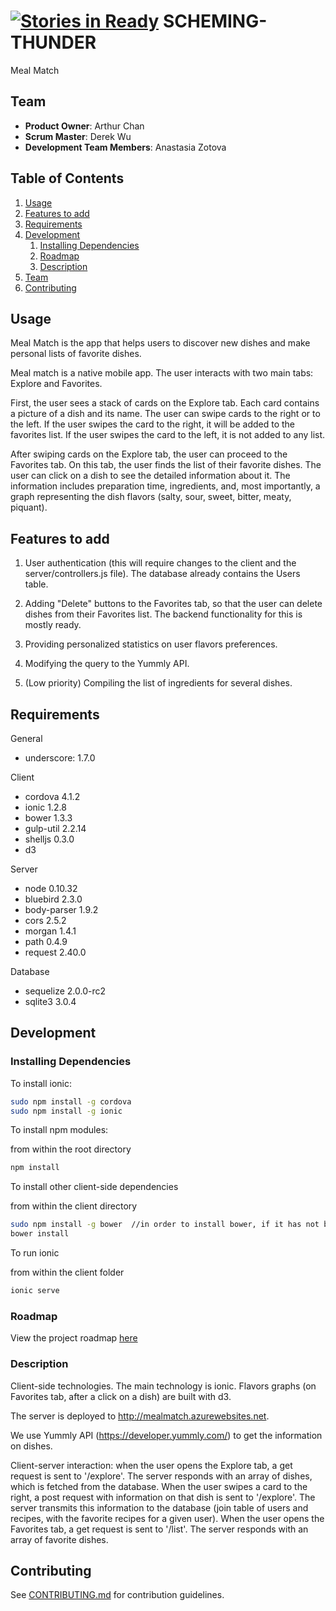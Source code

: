 [![Stories in Ready](https://badge.waffle.io/SCHEMING-THUNDER/SCHEMING-THUNDER.png?label=ready&title=Ready)](https://waffle.io/SCHEMING-THUNDER/SCHEMING-THUNDER)
SCHEMING-THUNDER
================

Meal Match

## Team

  - __Product Owner__: Arthur Chan
  - __Scrum Master__: Derek Wu
  - __Development Team Members__: Anastasia Zotova

## Table of Contents

1. [Usage](#Usage)
1. [Features to add](#newFeatures)
1. [Requirements](#requirements)
1. [Development](#development)
    1. [Installing Dependencies](#installing-dependencies)
    1. [Roadmap](#roadmap)
    1. [Description](#description)
1. [Team](#team)
1. [Contributing](#contributing)

## Usage

Meal Match is the app that helps users to discover new dishes and make personal lists of favorite dishes.

Meal match is a native mobile app. The user interacts with two main tabs: Explore and Favorites.

First, the user sees a stack of cards on the Explore tab. Each card contains a picture of a dish and its name. The user can swipe cards to the right or to the left. If the user swipes the card to the right, it will be added to the favorites list. If the user swipes the card to the left, it is not added to any list.

After swiping cards on the Explore tab, the user can proceed to the Favorites tab. On this tab, the user finds the list of their favorite dishes. The user can click on a dish to see the detailed information about it. The information includes preparation time, ingredients, and, most importantly, a graph representing the dish flavors (salty, sour, sweet, bitter, meaty, piquant).

## Features to add

1) User authentication (this will require changes to the client and the server/controllers.js file). The database already contains the Users table.

2) Adding "Delete" buttons to the Favorites tab, so that the user can delete dishes from their Favorites list. The backend functionality for this is mostly ready.

3) Providing personalized statistics on user flavors preferences.

4) Modifying the query to the Yummly API.

5) (Low priority) Compiling the list of ingredients for several dishes.

## Requirements

General
- underscore: 1.7.0

Client
- cordova 4.1.2
- ionic 1.2.8
- bower 1.3.3
- gulp-util 2.2.14
- shelljs 0.3.0
- d3

Server

- node 0.10.32
- bluebird 2.3.0
- body-parser 1.9.2
- cors 2.5.2
- morgan 1.4.1
- path 0.4.9
- request 2.40.0

Database

- sequelize 2.0.0-rc2
- sqlite3 3.0.4

## Development

### Installing Dependencies

To install ionic:

```sh
sudo npm install -g cordova
sudo npm install -g ionic
```

To install npm modules:

from within the root directory

```sh
npm install
```
To install other client-side dependencies

from within the client directory

```sh
sudo npm install -g bower  //in order to install bower, if it has not been installed;
bower install
```

To run ionic

from within the client folder

```sh
ionic serve
```

### Roadmap

View the project roadmap [here](https://github.com/SCHEMING-THUNDER/SCHEMING-THUNDER/issues)


### Description

Client-side technologies. The main technology is ionic. Flavors graphs (on Favorites tab, after a click on a dish) are built with d3.

The server is deployed to http://mealmatch.azurewebsites.net.

We use Yummly API (https://developer.yummly.com/) to get the information on dishes.

Client-server interaction: when the user opens the Explore tab, a get request is sent to '/explore'. The server responds with an array of dishes, which is fetched from the database. When the user swipes a card to the right, a post request with information on that dish is sent to '/explore'. The server transmits this information to the database (join table of users and recipes, with the favorite recipes for a given user). When the user opens the Favorites tab, a get request is sent to '/list'. The server responds with an array of favorite dishes.

## Contributing

See [CONTRIBUTING.md](CONTRIBUTING.md) for contribution guidelines.
